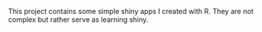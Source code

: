 This project contains some simple shiny apps I created with R. They are not complex but rather serve as  learning shiny. 